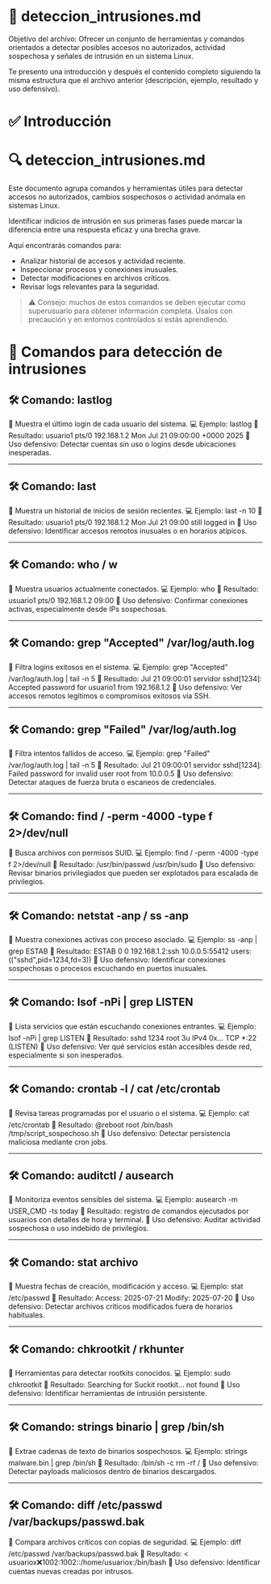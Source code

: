 # 📁 deteccion_intrusiones.md

Objetivo del archivo:
Ofrecer un conjunto de herramientas y comandos orientados a detectar posibles accesos no autorizados, actividad sospechosa y señales de intrusión en un sistema Linux.

Te presento una introducción y después el contenido completo siguiendo la misma estructura que el archivo anterior (descripción, ejemplo, resultado y uso defensivo).

# ✅ Introducción
# 🔍 deteccion_intrusiones.md

Este documento agrupa comandos y herramientas útiles para detectar accesos no autorizados, cambios sospechosos o actividad anómala en sistemas Linux.

Identificar indicios de intrusión en sus primeras fases puede marcar la diferencia entre una respuesta eficaz y una brecha grave.

Aquí encontrarás comandos para:
- Analizar historial de accesos y actividad reciente.
- Inspeccionar procesos y conexiones inusuales.
- Detectar modificaciones en archivos críticos.
- Revisar logs relevantes para la seguridad.

> ⚠️ Consejo: muchos de estos comandos se deben ejecutar como superusuario para obtener información completa. Úsalos con precaución y en entornos controlados si estás aprendiendo.


# 🧰 Comandos para detección de intrusiones
## 🛠️ Comando: lastlog
📝 Muestra el último login de cada usuario del sistema.
💻 Ejemplo:
lastlog
📄 Resultado:
usuario1 pts/0 192.168.1.2 Mon Jul 21 09:00:00 +0000 2025
🔎 Uso defensivo: Detectar cuentas sin uso o logins desde ubicaciones inesperadas.

---

## 🛠️ Comando: last
📝 Muestra un historial de inicios de sesión recientes.
💻 Ejemplo:
last -n 10
📄 Resultado:
usuario1 pts/0 192.168.1.2 Mon Jul 21 09:00 still logged in
🔎 Uso defensivo: Identificar accesos remotos inusuales o en horarios atípicos.

---

## 🛠️ Comando: who / w
📝 Muestra usuarios actualmente conectados.
💻 Ejemplo:
who
📄 Resultado:
usuario1 pts/0 192.168.1.2 09:00
🔎 Uso defensivo: Confirmar conexiones activas, especialmente desde IPs sospechosas.

---

## 🛠️ Comando: grep "Accepted" /var/log/auth.log
📝 Filtra logins exitosos en el sistema.
💻 Ejemplo:
grep "Accepted" /var/log/auth.log | tail -n 5
📄 Resultado:
Jul 21 09:00:01 servidor sshd[1234]: Accepted password for usuario1 from 192.168.1.2
🔎 Uso defensivo: Ver accesos remotos legítimos o compromisos exitosos vía SSH.

---

## 🛠️ Comando: grep "Failed" /var/log/auth.log
📝 Filtra intentos fallidos de acceso.
💻 Ejemplo:
grep "Failed" /var/log/auth.log | tail -n 5
📄 Resultado:
Jul 21 09:00:01 servidor sshd[1234]: Failed password for invalid user root from 10.0.0.5
🔎 Uso defensivo: Detectar ataques de fuerza bruta o escaneos de credenciales.

---

## 🛠️ Comando: find / -perm -4000 -type f 2>/dev/null
📝 Busca archivos con permisos SUID.
💻 Ejemplo:
find / -perm -4000 -type f 2>/dev/null
📄 Resultado:
/usr/bin/passwd
/usr/bin/sudo
🔎 Uso defensivo: Revisar binarios privilegiados que pueden ser explotados para escalada de privilegios.

---

## 🛠️ Comando: netstat -anp / ss -anp
📝 Muestra conexiones activas con proceso asociado.
💻 Ejemplo:
ss -anp | grep ESTAB
📄 Resultado:
ESTAB 0 0 192.168.1.2:ssh 10.0.0.5:55412 users:(("sshd",pid=1234,fd=3))
🔎 Uso defensivo: Identificar conexiones sospechosas o procesos escuchando en puertos inusuales.

---

## 🛠️ Comando: lsof -nPi | grep LISTEN
📝 Lista servicios que están escuchando conexiones entrantes.
💻 Ejemplo:
lsof -nPi | grep LISTEN
📄 Resultado:
sshd 1234 root 3u IPv4 0x... TCP *:22 (LISTEN)
🔎 Uso defensivo: Ver qué servicios están accesibles desde red, especialmente si son inesperados.

---

## 🛠️ Comando: crontab -l / cat /etc/crontab
📝 Revisa tareas programadas por el usuario o el sistema.
💻 Ejemplo:
cat /etc/crontab
📄 Resultado:
@reboot root /bin/bash /tmp/script_sospechoso.sh
🔎 Uso defensivo: Detectar persistencia maliciosa mediante cron jobs.

---

## 🛠️ Comando: auditctl / ausearch
📝 Monitoriza eventos sensibles del sistema.
💻 Ejemplo:
ausearch -m USER_CMD -ts today
📄 Resultado:
registro de comandos ejecutados por usuarios con detalles de hora y terminal.
🔎 Uso defensivo: Auditar actividad sospechosa o uso indebido de privilegios.

---

## 🛠️ Comando: stat archivo
📝 Muestra fechas de creación, modificación y acceso.
💻 Ejemplo:
stat /etc/passwd
📄 Resultado:
Access: 2025-07-21
Modify: 2025-07-20
🔎 Uso defensivo: Detectar archivos críticos modificados fuera de horarios habituales.

---

## 🛠️ Comando: chkrootkit / rkhunter
📝 Herramientas para detectar rootkits conocidos.
💻 Ejemplo:
sudo chkrootkit
📄 Resultado:
Searching for Suckit rootkit... not found
🔎 Uso defensivo: Identificar herramientas de intrusión persistente.

---

## 🛠️ Comando: strings binario | grep /bin/sh
📝 Extrae cadenas de texto de binarios sospechosos.
💻 Ejemplo:
strings malware.bin | grep /bin/sh
📄 Resultado:
/bin/sh -c rm -rf /
🔎 Uso defensivo: Detectar payloads maliciosos dentro de binarios descargados.

---

## 🛠️ Comando: diff /etc/passwd /var/backups/passwd.bak
📝 Compara archivos críticos con copias de seguridad.
💻 Ejemplo:
diff /etc/passwd /var/backups/passwd.bak
📄 Resultado:
< usuariox:x:1002:1002::/home/usuariox:/bin/bash
🔎 Uso defensivo: Identificar cuentas nuevas creadas por intrusos.
